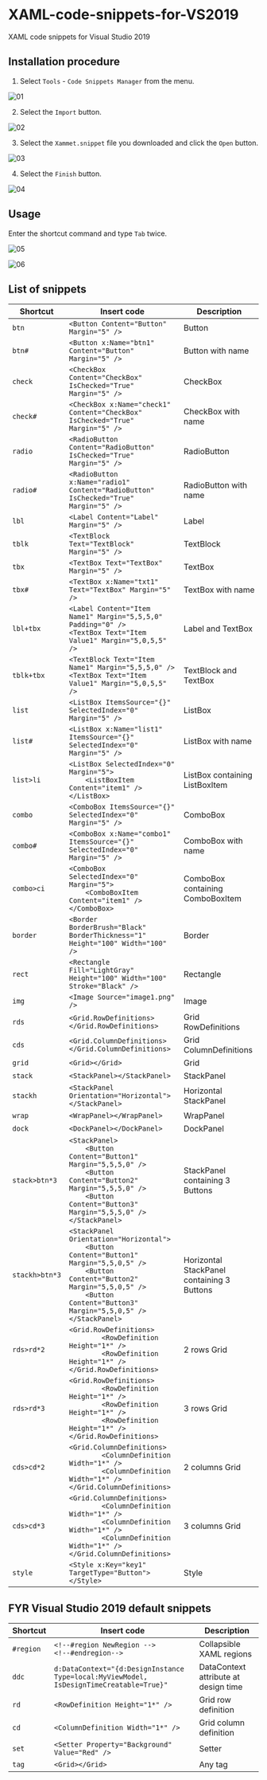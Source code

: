 # XAML-code-snippets-for-VS2019
XAML code snippets for Visual Studio 2019

## Installation procedure

1. Select `Tools` - `Code Snippets Manager` from the menu.

![01](https://user-images.githubusercontent.com/81235941/121006282-b3935d80-c7cb-11eb-8bc4-896477fa4fb4.png)

2. Select the `Import` button.

![02](https://user-images.githubusercontent.com/81235941/121006316-bbeb9880-c7cb-11eb-813e-4bf854c785bc.png)

3. Select the `Xammet.snippet` file you downloaded and click the `Open` button.

![03](https://user-images.githubusercontent.com/81235941/121095506-69da5f80-c82b-11eb-8cd9-ab208c831756.png)

4. Select the `Finish` button.

![04](https://user-images.githubusercontent.com/81235941/121006375-c9088780-c7cb-11eb-8b4f-6d3fac64073a.png)

## Usage

Enter the shortcut command and type `Tab` twice.

![05](https://user-images.githubusercontent.com/81235941/121008126-9c556f80-c7cd-11eb-86c9-e191dc442005.png)

![06](https://user-images.githubusercontent.com/81235941/121008159-a5ded780-c7cd-11eb-9460-5788201b1d9d.png)

## List of snippets

| Shortcut      | Insert code                                                  | Description                      |
| ------------- | ------------------------------------------------------------ | -------------------------------- |
| `btn`         | `<Button Content="Button" Margin="5" />`                     | Button                           |
| `btn#`        | `<Button x:Name="btn1" Content="Button" Margin="5" />`       | Button with name                 |
| `check`       | `<CheckBox Content="CheckBox" IsChecked="True" Margin="5" />` | CheckBox                         |
| `check#`      | `<CheckBox x:Name="check1" Content="CheckBox" IsChecked="True" Margin="5" />` | CheckBox with name               |
| `radio`       | `<RadioButton Content="RadioButton" IsChecked="True" Margin="5" />` | RadioButton                      |
| `radio#`      | `<RadioButton x:Name="radio1" Content="RadioButton" IsChecked="True" Margin="5" />` | RadioButton with name            |
| `lbl`         | `<Label Content="Label" Margin="5" />`                       | Label                            |
| `tblk`        | `<TextBlock Text="TextBlock" Margin="5" />`                  | TextBlock                        |
| `tbx`         | `<TextBox Text="TextBox" Margin="5" />`                      | TextBox                          |
| `tbx#`        | `<TextBox x:Name="txt1" Text="TextBox" Margin="5" />`        | TextBox with name                |
| `lbl+tbx`     | `<Label Content="Item Name1" Margin="5,5,5,0" Padding="0" />`<br />`<TextBox Text="Item Value1" Margin="5,0,5,5" />`        | Label and TextBox|
| `tblk+tbx`    | `<TextBlock Text="Item Name1" Margin="5,5,5,0" />`<br />`<TextBox Text="Item Value1" Margin="5,0,5,5" />`        | TextBlock and TextBox|
| `list`        | `<ListBox ItemsSource="{}" SelectedIndex="0" Margin="5" />`  | ListBox                          |
| `list#`       | `<ListBox x:Name="list1" ItemsSource="{}" SelectedIndex="0" Margin="5" />` | ListBox with name                |
| `list>li`     | `<ListBox SelectedIndex="0" Margin="5">`<br/>`    <ListBoxItem Content="item1" />`<br/>`</ListBox>` | ListBox containing ListBoxItem   |
| `combo`       | `<ComboBox ItemsSource="{}" SelectedIndex="0" Margin="5" />` | ComboBox                         |
| `combo#`      | `<ComboBox x:Name="combo1" ItemsSource="{}" SelectedIndex="0" Margin="5" />` | ComboBox with name               |
| `combo>ci`    | `<ComboBox SelectedIndex="0" Margin="5">`<br/>`    <ComboBoxItem Content="item1" />`<br/>`</ComboBox>` | ComboBox containing ComboBoxItem |
| `border`      | `<Border BorderBrush="Black" BorderThickness="1" Height="100" Width="100" />` | Border               |
| `rect`        | `<Rectangle Fill="LightGray" Height="100" Width="100" Stroke="Black" />`      | Rectangle            |
| `img`         | `<Image Source="image1.png" />`                              | Image                            |
| `rds`         | `<Grid.RowDefinitions></Grid.RowDefinitions>`                | Grid RowDefinitions              |
| `cds`         | `<Grid.ColumnDefinitions></Grid.ColumnDefinitions>`          | Grid ColumnDefinitions           |
| `grid`        | `<Grid></Grid>`                                              | Grid                             |
| `stack`       | `<StackPanel></StackPanel>`                                  | StackPanel                       |
| `stackh`      | `<StackPanel Orientation="Horizontal"></StackPanel>`         | Horizontal StackPanel            |
| `wrap`        | `<WrapPanel></WrapPanel>`                                    | WrapPanel                        |
| `dock`        | `<DockPanel></DockPanel>`                                    | DockPanel                        |
| `stack>btn*3` | `<StackPanel>`<br />`    <Button Content="Button1" Margin="5,5,5,0" />`<br />`    <Button Content="Button2" Margin="5,5,5,0" />`<br />`    <Button Content="Button3" Margin="5,5,5,0" />`<br />`</StackPanel>` | StackPanel containing 3 Buttons  |
| `stackh>btn*3` | `<StackPanel Orientation="Horizontal">`<br />`    <Button Content="Button1" Margin="5,5,0,5" />`<br />`    <Button Content="Button2" Margin="5,5,0,5" />`<br />`    <Button Content="Button3" Margin="5,5,0,5" />`<br />`</StackPanel>` | Horizontal StackPanel containing 3 Buttons  |
| `rds>rd*2`    | `<Grid.RowDefinitions>`<br />`        <RowDefinition Height="1*" />`<br />`        <RowDefinition Height="1*" />`<br />`</Grid.RowDefinitions>` | 2 rows Grid                      |
| `rds>rd*3`    | `<Grid.RowDefinitions>`<br />`        <RowDefinition Height="1*" />`<br />`        <RowDefinition Height="1*" />`<br />`        <RowDefinition Height="1*" />`<br />`</Grid.RowDefinitions>` | 3 rows Grid                      |
| `cds>cd*2`    | `<Grid.ColumnDefinitions>`<br />`        <ColumnDefinition Width="1*" />`<br />`        <ColumnDefinition Width="1*" />`<br />`</Grid.ColumnDefinitions>` | 2 columns Grid                   |
| `cds>cd*3`    | `<Grid.ColumnDefinitions>`<br />`        <ColumnDefinition Width="1*" />`<br />`        <ColumnDefinition Width="1*" />`<br />`        <ColumnDefinition Width="1*" />`<br />`</Grid.ColumnDefinitions>` | 3 columns Grid                   |
| `style`       | `<Style x:Key="key1" TargetType="Button"></Style>`           | Style                            |

## FYR Visual Studio 2019 default snippets

| Shortcut  | Insert code                                                  | Description                          |
| --------- | ------------------------------------------------------------ | ------------------------------------ |
| `#region` | `<!--#region NewRegion -->`<br/>`<!--#endregion-->`          | Collapsible XAML regions             |
| `ddc`     | `d:DataContext="{d:DesignInstance Type=local:MyViewModel, IsDesignTimeCreatable=True}"` | DataContext attribute at design time |
| `rd`      | `<RowDefinition Height="1*" />`                              | Grid row definition                  |
| `cd`      | `<ColumnDefinition Width="1*" />`                            | Grid column definition               |
| `set`     | `<Setter Property="Background" Value="Red" />`               | Setter                               |
| `tag`     | `<Grid></Grid>`                                              | Any tag                              |
